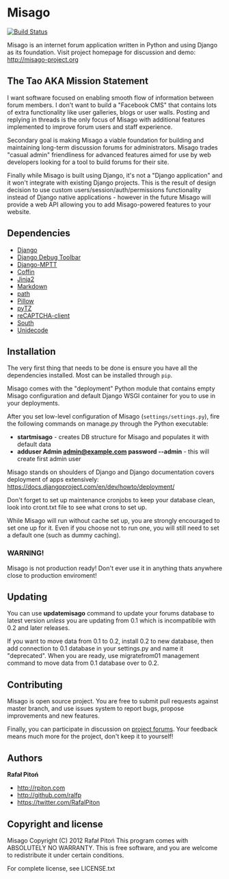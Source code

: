 Misago
======

[![Build Status](https://travis-ci.org/rafalp/misago.png)](https://travis-ci.org/rafalp/misago)

Misago is an internet forum application written in Python and using Django as its foundation.
Visit project homepage for discussion and demo: <http://misago-project.org>


The Tao AKA Mission Statement
-----------------------------

I want software focused on enabling smooth flow of information between forum members. I don't want to build a "Facebook CMS" that contains lots of extra functionality like user galleries, blogs or user walls. Posting and replying in threads is the only focus of Misago with additional features implemented to improve forum users and staff experience.

Secondary goal is making Misago a viable foundation for building and maintaining long-term discussion forums for administrators. Misago trades "casual admin" friendliness for advanced features aimed for use by web developers looking for a tool to build forums for their site.

Finally while Misago is built using Django, it's not a "Django application" and it won't integrate with existing Django projects. This is the result of design decision to use custom users/session/auth/permissions functionality instead of Django native applications - however in the future Misago will provide a web API allowing you to add Misago-powered features to your website.


Dependencies
------------

* [Django](http://djangoproject.com)
* [Django Debug Toolbar](https://github.com/django-debug-toolbar/django-debug-toolbar)
* [Django-MPTT](https://github.com/django-mptt/django-mptt)
* [Coffin](https://github.com/coffin/coffin)
* [Jinja2](https://github.com/mitsuhiko/jinja2)
* [Markdown](http://pypi.python.org/pypi/Markdown)
* [path](http://pypi.python.org/pypi/path.py)
* [Pillow](http://pypi.python.org/pypi/Pillow/)
* [pyTZ](http://pypi.python.org/pypi/pytz/2012h)
* [reCAPTCHA-client](http://pypi.python.org/pypi/recaptcha-client)
* [South](http://south.aeracode.org)
* [Unidecode](http://pypi.python.org/pypi/Unidecode)


Installation
------------

The very first thing that needs to be done is ensure you have all the dependencies installed. Most can be installed through `pip`.

Misago comes with the "deployment" Python module that contains empty Misago configuration and default Django WSGI container for you to use in your deployments.

After you set low-level configuration of Misago (`settings/settings.py`), fire the following commands on manage.py through the Python executable:

* __startmisago__ - creates DB structure for Misago and populates it with default data
* __adduser Admin admin@example.com password --admin__ - this will create first admin user

Misago stands on shoulders of Django and Django documentation covers deployment of apps extensively:
https://docs.djangoproject.com/en/dev/howto/deployment/

Don't forget to set up maintenance cronjobs to keep your database clean, look into cront.txt file to see what crons to set up.

While Misago will run without cache set up, you are strongly encouraged to set one up for it. Even if you choose not to run one, you will still need to set a default one (such as dummy caching).

### WARNING!

Misago is not production ready! Don't ever use it in anything thats anywhere close to production enviroment!


Updating
--------

You can use **updatemisago** command to update your forums database to latest version *unless* you are updating from 0.1 which is incompatibile with 0.2 and later releases.

If you want to move data from 0.1 to 0.2, install 0.2 to new database, then add connection to 0.1 database in your settings.py and name it "deprecated". When you are ready, use migratefrom01 management command to move data from 0.1 database over to 0.2.


Contributing
------------

Misago is open source project. You are free to submit pull requests against master branch, and use issues system to report bugs, propose improvements and new features.

Finally, you can participate in discussion on [project forums](http://misago-project.org). Your feedback means much more for the project, don't keep it to yourself!


Authors
-------

**Rafał Pitoń**

+ http://rpiton.com
+ http://github.com/ralfp
+ https://twitter.com/RafalPiton


Copyright and license
---------------------

Misago  Copyright (C) 2012  Rafał Pitoń
This program comes with ABSOLUTELY NO WARRANTY.
This is free software, and you are welcome to redistribute it
under certain conditions.

For complete license, see LICENSE.txt